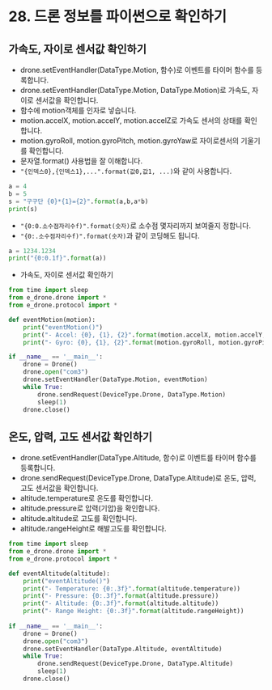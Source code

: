 # 28. 드론 정보를 파이썬으로 확인하기
## 가속도, 자이로 센서값 확인하기
* drone.setEventHandler(DataType.Motion, 함수)로 이벤트를 타이머 함수를 등록합니다.
* drone.setEventHandler(DataType.Motion, DataType.Motion)로 가속도, 자이로 센서값을 확인합니다.
* 함수에 motion객체를 인자로 넣습니다.
* motion.accelX, motion.accelY, motion.accelZ로 가속도 센서의 상태를 확인합니다.
* motion.gyroRoll, motion.gyroPitch, motion.gyroYaw로 자이로센서의 기울기를 확인합니다.
* 문자열.format() 사용법을 잘 이해합니다.
* ```"{인덱스0},{인덱스1},...".format(값0,값1, ...)```와 같이 사용합니다. 
```python
a = 4
b = 5
s = "구구단 {0}*{1}={2}".format(a,b,a*b)
print(s)
```

* ```"{0:0.소수점자리수f)".format(숫자)```로 소수점 몇자리까지 보여줄지 정합니다. 
* ```"{0:.소수점자리수f)".format(숫자)```과 같이 코딩해도 됩니다.
```python
a = 1234.1234
print("{0:0.1f}".format(a))
```

* 가속도, 자이로 센서값 확인하기
```python
from time import sleep
from e_drone.drone import *
from e_drone.protocol import *

def eventMotion(motion):
    print("eventMotion()")
    print("- Accel: {0}, {1}, {2}".format(motion.accelX, motion.accelY, motion.accelZ))
    print("- Gyro: {0}, {1}, {2}".format(motion.gyroRoll, motion.gyroPitch, motion.gyroYaw))

if __name__ == '__main__':
    drone = Drone()
    drone.open("com3")
    drone.setEventHandler(DataType.Motion, eventMotion)
    while True:
        drone.sendRequest(DeviceType.Drone, DataType.Motion)
        sleep(1)
    drone.close()
```

## 온도, 압력, 고도 센서값 확인하기
* drone.setEventHandler(DataType.Altitude, 함수)로 이벤트를 타이머 함수를 등록합니다.
* drone.sendRequest(DeviceType.Drone, DataType.Altitude)로 온도, 압력, 고도 센서값을 확인합니다.
* altitude.temperature로 온도를 확인합니다.
* altitude.pressure로 압력(기압)을 확인합니다.
* altitude.altitude로 고도를 확인합니다.
* altitude.rangeHeight로 해발고도를 확인합니다.

```python
from time import sleep
from e_drone.drone import *
from e_drone.protocol import *

def eventAltitude(altitude):
    print("eventAltitude()")
    print("- Temperature: {0:.3f}".format(altitude.temperature))
    print("- Pressure: {0:.3f}".format(altitude.pressure))
    print("- Altitude: {0:.3f}".format(altitude.altitude))
    print("- Range Height: {0:.3f}".format(altitude.rangeHeight))
    
if __name__ == '__main__':
    drone = Drone()
    drone.open("com3")
    drone.setEventHandler(DataType.Altitude, eventAltitude)
    while True:
        drone.sendRequest(DeviceType.Drone, DataType.Altitude)
        sleep(1)
    drone.close()
```
